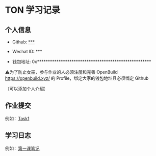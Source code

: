 <!---

1. 各位同学复制 `github_id` 文件夹，改名为自己的 github_id

   ```bash
   solidity_bootcamp$ cd members
   solidity_bootcamp/members$ cp -r github_id <Your Own Github_ID>
   ```

2. 自己文件夹内的内容可自由改写，此模板只作为示例
3. 请大家将内容提交到自己的文件夹下，不要改动他人内容
4. 不要删除 `github_id` 这个仓库

--->
# TON 学习记录

## 个人信息

* Github: [***](https://github.com/***)

* Wechat ID: ***

* 钱包地址: 0x*****************************************************

⚠️为了防止女巫，参与作业的人必须注册和完善 OpenBuild https://openbuild.xyz/ 的 Profile，绑定大家的钱包地址且必须绑定 Github

（可以添加个人介绍）

## 作业提交

例如：[Task1](Task.md#task-1)

## 学习日志

例如：[第一课笔记](journal/1.md)
